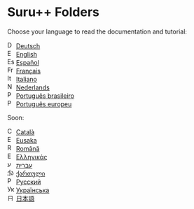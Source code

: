 <h1>Suru++ Folders</h1>

Choose your language to read the documentation and tutorial:

<img src="flags/de_DE.svg" alt="Deutsch"                height="16px" /> [Deutsch](languages/de.md) <br/>
<img src="flags/en_GB.svg" alt="English"                height="16px" /> [English](languages/en.md) <br/>
<img src="flags/es_ES.svg" alt="Español"                height="16px" /> [Español](languages/es.md) <br/>
<img src="flags/fr_FR.svg" alt="Français"               height="16px" /> [Français](languages/fr.md) <br/>
<img src="flags/it.svg"    alt="Italiano"               height="16px" /> [Italiano](languages/it.md) <br/>
<img src="flags/nl_NL.svg" alt="Nederlands"             height="16px" /> [Nederlands](languages/nl.md) <br/>
<img src="flags/pt_BR.svg" alt="Português brasileiro"   height="16px" /> [Português brasileiro](languages/pt_BR.md) <br/>
<img src="flags/pt_PT.svg" alt="Português europeu"      height="16px" /> [Português europeu](languages/pt_PT.md) <br/>

Soon:

<img src="flags/es_ES.svg" alt="Català"                 height="16px" /> [Català](languages/ca.md) <br/>
<img src="flags/eu.svg"    alt="Eusaka"                 height="16px" /> [Eusaka](languages/eu.md) <br/>
<img src="flags/ro_RO.svg" alt="Română"                 height="16px" /> [Română](languages/ro.md) <br/>
<img src="flags/el_GR.svg" alt="Ελληνικάς"              height="16px" /> [Ελληνικάς](languages/el.md) <br/>
<img src="flags/he_IL.svg" alt="עברית"                   height="16px" /> [עברית](languages/he.md) <br/>
<img src="flags/ka.svg"    alt="ქართული"                height="16px" /> [ქართული](languages/ka.md) <br/>
<img src="flags/ru_RU.svg" alt="Русский"                height="16px" /> [Русский](languages/ru.md) <br/>
<img src="flags/uk_UA.svg" alt="Українська"             height="16px" /> [Українська](languages/ru.md) <br/>
<img src="flags/ja.svg"    alt="日本語"                  height="16px" /> [日本語](languages/ja.md) <br/>
